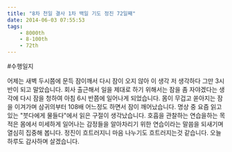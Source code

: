 ```yaml
---
title: "8차 천일 결사 1차 백일 기도 정진 72일째"
date: 2014-06-03 07:55:53
tags:
    - 8000th
    - 8-100th
    - 72th
---
```


#수행일지

어제는 새벽 두시쯤에 문득 잠이깨서 다시 잠이 오지 않아 이 생각 저 생각하다 그만 3시 반이 되고 말았습니다. 회사 출근해서 일을 제대로 하기 위해서는 잠을 좀 자야겠다는 생각에 다시 잠을 청하여 아침 6시 반쯤에 일어나게 되었습니다. 몸이 무겁고 쏟아지는 잠을 이겨가며 삼귀의부터 108배 어느정도 하면서 잠이 깨어났습니다. 명상 중 요즘 읽고 있는 "붓다에게 물들다"에서 읽은 구절이 생각났습니다. 호흡을 관찰하는 연습을하는 목적은 몸에서 미세하게 일어나는 감정들을 알아차리기 위한 연습이라는 말씀을 되새기며 열심히 집중해 봅니다. 정진이 흐트러지니 마음 나누기도 흐트러지는것 같습니다. 오늘 하루도 감사하며 살겠습니다.
